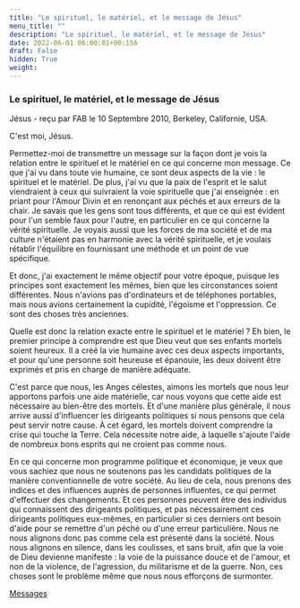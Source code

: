 ```yaml
---
title: "Le spirituel, le matériel, et le message de Jésus"
menu_title: ""
description: "Le spirituel, le matériel, et le message de Jésus"
date: 2022-06-01 06:00:01+00:156
draft: False
hidden: True
weight:
---
```

### Le spirituel, le matériel, et le message de Jésus

Jésus - reçu par FAB le 10 Septembre 2010, Berkeley, Californie, USA.

C'est moi, Jésus.

Permettez-moi de transmettre un message sur la façon dont je vois la relation entre le spirituel et le matériel en ce qui concerne mon message. Ce que j'ai vu dans toute vie humaine, ce sont deux aspects de la vie : le spirituel et le matériel. De plus, j'ai vu que la paix de l'esprit et le salut viendraient à ceux qui suivraient la voie spirituelle que j'ai enseignée : en priant pour l'Amour Divin et en renonçant aux péchés et aux erreurs de la chair. Je savais que les gens sont tous différents, et que ce qui est évident pour l'un semble faux pour l'autre, en particulier en ce qui concerne la vérité spirituelle. Je voyais aussi que les forces de ma société et de ma culture n'étaient pas en harmonie avec la vérité spirituelle, et je voulais rétablir l'équilibre en fournissant une méthode et un point de vue spécifique.

Et donc, j'ai exactement le même objectif pour votre époque, puisque les principes sont exactement les mêmes, bien que les circonstances soient différentes. Nous n'avions pas d'ordinateurs et de téléphones portables, mais nous avions certainement la cupidité, l'égoïsme et l'oppression. Ce sont des choses très anciennes.

Quelle est donc la relation exacte entre le spirituel et le matériel ? Eh bien, le premier principe à comprendre est que Dieu veut que ses enfants mortels soient heureux. Il a créé la vie humaine avec ces deux aspects importants, et pour qu'une personne soit heureuse et épanouie, les deux doivent être exprimés et pris en charge de manière adéquate.

C'est parce que nous, les Anges célestes, aimons les mortels que nous leur apportons parfois une aide matérielle, car nous voyons que cette aide est nécessaire au bien-être des mortels.
Et d'une manière plus générale, il nous arrive aussi d'influencer les dirigeants politiques si nous pensons que cela peut servir notre cause. À cet égard, les mortels doivent comprendre la crise qui touche la Terre. Cela nécessite notre aide, à laquelle s'ajoute l'aide de nombreux bons esprits qui ne croient pas comme nous.

En ce qui concerne mon programme politique et économique, je veux que vous sachiez que nous ne soutenons pas les candidats politiques de la manière conventionnelle de votre société. Au lieu de cela, nous prenons des indices et des influences auprès de personnes influentes, ce qui permet d'effectuer des changements. Et ces personnes peuvent être des individus qui connaissent des dirigeants politiques, et pas nécessairement ces dirigeants politiques eux-mêmes, en particulier si ces derniers ont besoin d'aide pour se remettre d'un péché ou d'une erreur particulière. Nous ne nous alignons donc pas comme cela est présenté dans la société. Nous nous alignons en silence, dans les coulisses, et sans bruit, afin que la voie de Dieu devienne manifeste : la voie de la puissance douce et de l'amour, et non de la violence, de l'agression, du militarisme et de la guerre. Non, ces choses sont le problème même que nous nous efforçons de surmonter.

[Messages](/fr-contemporary-messages/fr-contemporary-messages-by-date-order/fr-contemporary-messages-2010)